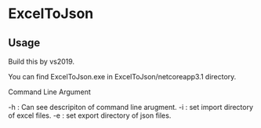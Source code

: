 # ExcelToJson

## Usage

Build this by vs2019.

You can find ExcelToJson.exe in ExcelToJson/netcoreapp3.1 directory.

Command Line Argument

-h : Can see descripiton of command line arugment.
-i <directoryName> : set import directory of excel files.
-e <directoryName> : set export directory of json files.
